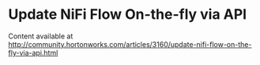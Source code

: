 # Update NiFi Flow On-the-fly via API
Content available at http://community.hortonworks.com/articles/3160/update-nifi-flow-on-the-fly-via-api.html

